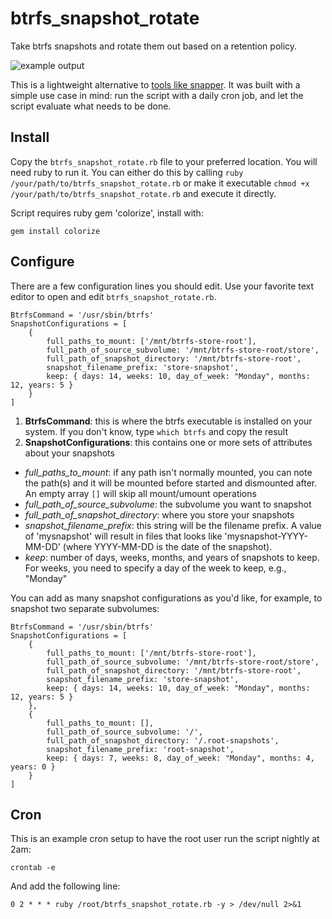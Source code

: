 # btrfs_snapshot_rotate
Take btrfs snapshots and rotate them out based on a retention policy.

![example output](http://markmcb.com/wp-content/uploads/2015/08/btrfs_rotate.png)

This is a lightweight alternative to [tools like snapper](http://snapper.io/). It was built with a simple use case in mind: run the script with a daily cron job, and let the script evaluate what needs to be done.

## Install

Copy the ``btrfs_snapshot_rotate.rb`` file to your preferred location. You will need ruby to run it. You can either do this by calling ``ruby /your/path/to/btrfs_snapshot_rotate.rb`` or make it executable ``chmod +x /your/path/to/btrfs_snapshot_rotate.rb`` and execute it directly.

Script requires ruby gem 'colorize', install with:

``gem install colorize``

## Configure

There are a few configuration lines you should edit. Use your favorite text editor to open and edit ``btrfs_snapshot_rotate.rb``. 

	BtrfsCommand = '/usr/sbin/btrfs'
	SnapshotConfigurations = [
		{
			full_paths_to_mount: ['/mnt/btrfs-store-root'],
			full_path_of_source_subvolume: '/mnt/btrfs-store-root/store',
			full_path_of_snapshot_directory: '/mnt/btrfs-store-root',
			snapshot_filename_prefix: 'store-snapshot',
			keep: { days: 14, weeks: 10, day_of_week: "Monday", months: 12, years: 5 }
		}
	]

1. **BtrfsCommand**: this is where the btrfs executable is installed on your system. If you don't know, type ``which btrfs`` and copy the result
2. **SnapshotConfigurations**: this contains one or more sets of attributes about your snapshots
  * *full_paths_to_mount*: if any path isn't normally mounted, you can note the path(s) and it will be mounted before started and dismounted after. An empty array ``[]`` will skip all mount/umount operations
  * *full_path_of_source_subvolume*: the subvolume you want to snapshot
  * *full_path_of_snapshot_directory*: where you store your snapshots
  * *snapshot_filename_prefix*: this string will be the filename prefix. A value of 'mysnapshot' will result in files that looks like 'mysnapshot-YYYY-MM-DD' (where YYYY-MM-DD is the date of the snapshot).
  * *keep*: number of days, weeks, months, and years of snapshots to keep. For weeks, you need to specify a day of the week to keep, e.g., "Monday"

You can add as many snapshot configurations as you'd like, for example, to snapshot two separate subvolumes:

	BtrfsCommand = '/usr/sbin/btrfs'
	SnapshotConfigurations = [
		{
			full_paths_to_mount: ['/mnt/btrfs-store-root'],
			full_path_of_source_subvolume: '/mnt/btrfs-store-root/store',
			full_path_of_snapshot_directory: '/mnt/btrfs-store-root',
			snapshot_filename_prefix: 'store-snapshot',
			keep: { days: 14, weeks: 10, day_of_week: "Monday", months: 12, years: 5 }
		},
		{
			full_paths_to_mount: [],
			full_path_of_source_subvolume: '/',
			full_path_of_snapshot_directory: '/.root-snapshots',
			snapshot_filename_prefix: 'root-snapshot',
			keep: { days: 7, weeks: 8, day_of_week: "Monday", months: 4, years: 0 }
		}
	]

## Cron

This is an example cron setup to have the root user run the script nightly at 2am:

``crontab -e``

And add the following line:

``0 2 * * * ruby /root/btrfs_snapshot_rotate.rb -y > /dev/null 2>&1``
